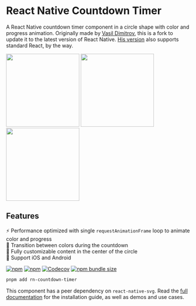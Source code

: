 # React Native Countdown Timer

A React Native countdown timer component in a circle shape with color and progress animation. Originally made by [Vasil Dimitrov](https://github.com/vydimitrov), this is a fork to update it to the latest version of React Native. [His version](https://github.com/vydimitrov/react-countdown-circle-timer/tree/master) also supports standard React, by the way.

<img src="https://user-images.githubusercontent.com/10707142/66097204-ca68c200-e59d-11e9-9b70-688409755aaa.gif" width="200"> <img src="https://user-images.githubusercontent.com/10707142/65935516-a0869280-e419-11e9-9bb0-40c4d1ef2bbe.gif" width="200"> <img src="https://user-images.githubusercontent.com/10707142/65963815-cfbdf380-e45b-11e9-809d-970174e88914.gif" width="200">

## Features

:zap: Performance optimized with single `requestAnimationFrame` loop to animate color and progress  
:rainbow: Transition between colors during the countdown  
:european_castle: Fully customizable content in the center of the circle  
:rocket: Support iOS and Android

[![npm](https://img.shields.io/npm/v/rn-countdown-timer)](https://www.npmjs.com/package/rn-countdown-timer)
[![npm](https://img.shields.io/npm/dw/rn-countdown-timer)](https://www.npmtrends.com/rn-countdown-timer)
[![Codecov](https://img.shields.io/codecov/c/github/vydimitrov/react-countdown-circle-timer?flag=mobile)](https://app.codecov.io/gh/vydimitrov/react-countdown-circle-timer/tree/master/packages/mobile/src)
[![npm bundle size](https://img.shields.io/bundlephobia/minzip/rn-countdown-timer)](https://bundlephobia.com/result?p=rn-countdown-timer)

```bash
pnpm add rn-countdown-timer
```

This component has a peer dependency on `react-native-svg`. Read the [full documentation](https://github.com/vydimitrov/react-countdown-circle-timer/tree/master/packages/mobile#react-native-countdown-circle-timer) for the installation guide, as well as demos and use cases.
